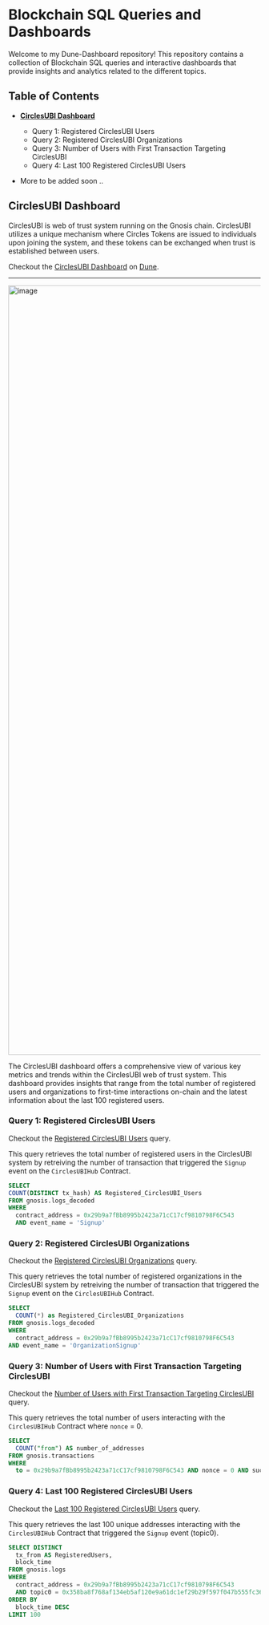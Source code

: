 # Blockchain SQL Queries and Dashboards

Welcome to my Dune-Dashboard repository! This repository contains a collection of Blockchain SQL queries and interactive dashboards that provide insights and analytics related to the different topics.

## Table of Contents

- **[CirclesUBI Dashboard](#circlesubi-dashboard)**
  - Query 1: Registered CirclesUBI Users
  - Query 2: Registered CirclesUBI Organizations
  - Query 3: Number of Users with First Transaction Targeting CirclesUBI
  - Query 4: Last 100 Registered CirclesUBI Users

- More to be added soon ..

## CirclesUBI Dashboard

CirclesUBI is web of trust system running on the Gnosis chain. CirclesUBI utilizes a unique mechanism where Circles Tokens are issued to individuals upon joining the system, and these tokens can be exchanged when trust is established between users.

Checkout the [CirclesUBI Dashboard](https://dune.com/adnanhuss/circlesubi) on [Dune](https://dune.com/home).

---

<img width="1535" alt="image" src="https://github.com/0xAdnanH/Dune-Dashboards/assets/123894765/342e474e-b60b-4f4f-8283-7057fdb1d9c1">


The CirclesUBI dashboard offers a comprehensive view of various key metrics and trends within the CirclesUBI web of trust system. This dashboard provides insights that range from the total number of registered users and organizations to first-time interactions on-chain and the latest information about the last 100 registered users.

### Query 1: Registered CirclesUBI Users

Checkout the [Registered CirclesUBI Users](https://dune.com/queries/2928804/4864128) query.

This query retrieves the total number of registered users in the CirclesUBI system by retreiving the number of transaction that triggered the `Signup` event on the `CirclesUBIHub` Contract.

```sql
SELECT
COUNT(DISTINCT tx_hash) AS Registered_CirclesUBI_Users
FROM gnosis.logs_decoded
WHERE
  contract_address = 0x29b9a7fBb8995b2423a71cC17cf9810798F6C543
  AND event_name = 'Signup'
```

### Query 2: Registered CirclesUBI Organizations

Checkout the [Registered CirclesUBI Organizations](https://dune.com/queries/2928819) query.

This query retrieves the total number of registered organizations in the CirclesUBI system by retreiving the number of transaction that triggered the `Signup` event on the `CirclesUBIHub` Contract.

```sql
SELECT
  COUNT(*) as Registered_CirclesUBI_Organizations
FROM gnosis.logs_decoded
WHERE
  contract_address = 0x29b9a7fBb8995b2423a71cC17cf9810798F6C543
AND event_name = 'OrganizationSignup'
```

### Query 3: Number of Users with First Transaction Targeting CirclesUBI

Checkout the [Number of Users with First Transaction Targeting CirclesUBI](https://dune.com/queries/2928777) query.

This query retrieves the total number of users interacting with the `CirclesUBIHub` Contract where `nonce` = 0.

```sql
SELECT
  COUNT("from") AS number_of_addresses
FROM gnosis.transactions
WHERE
  to = 0x29b9a7fBb8995b2423a71cC17cf9810798F6C543 AND nonce = 0 AND success = TRUE
```

### Query 4: Last 100 Registered CirclesUBI Users

Checkout the [Last 100 Registered CirclesUBI Users](https://dune.com/queries/2928833) query.

This query retrieves the last 100 unique addresses interacting with the `CirclesUBIHub` Contract that triggered the `Signup` event (topic0).

```sql
SELECT DISTINCT
  tx_from AS RegisteredUsers,
  block_time
FROM gnosis.logs
WHERE
  contract_address = 0x29b9a7fBb8995b2423a71cC17cf9810798F6C543
  AND topic0 = 0x358ba8f768af134eb5af120e9a61dc1ef29b29f597f047b555fc3675064a0342
ORDER BY
  block_time DESC
LIMIT 100
```

